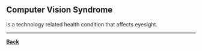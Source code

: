 ## Computer Vision Syndrome
is a technology related health condition that affects eyesight.

---
**[Back](INTCOMPrelimCh17)**